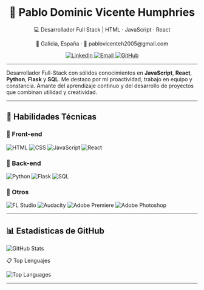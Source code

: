 <!-- Encabezado principal -->
<h1 align="center">🚀 Pablo Dominic Vicente Humphries</h1>

<p align="center">💻 Desarrollador Full Stack | HTML · JavaScript · React</p>
<p align="center">📍 Galicia, España · 📧 pablovicenteh2005@gmail.com</p>

<p align="center">
  <a href="https://www.linkedin.com/in/pablo-dominic-vicente-humphries-882128257/">
    <img src="https://img.shields.io/badge/LinkedIn-0077B5?style=for-the-badge&logo=linkedin&logoColor=white" alt="LinkedIn" />
  </a>
  <a href="mailto:pablovicenteh2005@gmail.com">
    <img src="https://img.shields.io/badge/Email-D14836?style=for-the-badge&logo=gmail&logoColor=white" alt="Email" />
  </a>
  <a href="https://github.com/ElVichum">
    <img src="https://img.shields.io/badge/GitHub-100000?style=for-the-badge&logo=github&logoColor=white" alt="GitHub" />
  </a>
</p>

---

Desarrollador Full-Stack con sólidos conocimientos en **JavaScript**, **React**, **Python**, **Flask** y **SQL**. Me destaco por mi proactividad, trabajo en equipo y constancia. Amante del aprendizaje continuo y del desarrollo de proyectos que combinan utilidad y creatividad.

---

## 🧠 Habilidades Técnicas

### 🔸 Front-end
![HTML](https://img.shields.io/badge/HTML-E34F26?style=for-the-badge&logo=html5&logoColor=white)
![CSS](https://img.shields.io/badge/CSS-1572B6?style=for-the-badge&logo=css3&logoColor=white)
![JavaScript](https://img.shields.io/badge/JavaScript-F7DF1E?style=for-the-badge&logo=javascript&logoColor=black)
![React](https://img.shields.io/badge/React-20232A?style=for-the-badge&logo=react&logoColor=61DAFB)

### 🔹 Back-end
![Python](https://img.shields.io/badge/Python-3776AB?style=for-the-badge&logo=python&logoColor=white)
![Flask](https://img.shields.io/badge/Flask-000000?style=for-the-badge&logo=flask&logoColor=white)
![SQL](https://img.shields.io/badge/SQL-4479A1?style=for-the-badge&logo=mysql&logoColor=white)

### 🎨 Otros
![FL Studio](https://img.shields.io/badge/FL%20Studio-F87C00?style=for-the-badge&logo=flstudio&logoColor=white)
![Audacity](https://img.shields.io/badge/Audacity-0000CC?style=for-the-badge&logo=audacity&logoColor=white)
![Adobe Premiere](https://img.shields.io/badge/Adobe%20Premiere-9999FF?style=for-the-badge&logo=adobepremierepro&logoColor=white)
![Adobe Photoshop](https://img.shields.io/badge/Photoshop-31A8FF?style=for-the-badge&logo=adobephotoshop&logoColor=white)

---

## 📊 Estadísticas de GitHub

<p align="left">
  <img src="https://github-readme-stats.vercel.app/api?username=ElVichum&show_icons=true&theme=radical" alt="GitHub Stats" />
</p>

📋 Top Lenguajes
<p align="left">
  <img src="https://github-readme-stats.vercel.app/api/top-langs/?username=ElVichum&layout=compact&theme=radical" alt="Top Languages" />
</p>

---
